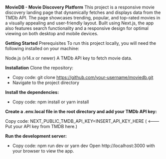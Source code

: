**MovieDB - Movie Discovery Platform**
This project is a responsive movie discovery landing page that dynamically fetches and displays data from the TMDb API. The page showcases trending, popular, and top-rated movies in a visually appealing and user-friendly layout. Built using Next.js, the app also features search functionality and a responsive design for optimal viewing on both desktop and mobile devices.

**Getting Started**
Prerequisites
To run this project locally, you will need the following installed on your machine:

Node.js (v14.x or newer)
A TMDb API key to fetch movie data.


**Installation**
Clone the repository:

- Copy code:
git clone https://github.com/your-username/moviedb.git
- Navigate to the project directory


**Install the dependencies:**

- Copy code:
npm install
 or
yarn install


**Create a .env.local file in the root directory and add your TMDb API key:**

Copy code:
NEXT_PUBLIC_TMDB_API_KEY=INSERT_API_KEY_HERE   ( <--- Put your API key from TMDB here.)


**Run the development server:**

- Copy code:
npm run dev
 or
yarn dev
Open http://localhost:3000 with your browser to view the app.
